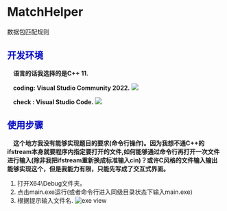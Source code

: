 # MatchHelper
数据包匹配规则
## <font color=0008BF>开发环境</font>
&ensp;&ensp;**语言的话我选择的是C++ 11.**

&ensp;&ensp;**coding: Visual Studio Community 2022.**
![](https://img2022.cnblogs.com/blog/2725120/202201/2725120-20220127122917494-1333409034.png)

&ensp;&ensp;**check : Visual Studio Code.**
![](https://img2022.cnblogs.com/blog/2725120/202201/2725120-20220127122949161-1980499930.png)

## <font color=0008BF>使用步骤</font>
&ensp;&ensp;**这个地方我没有能够实现题目的要求(命令行操作)。因为我想不通C++的ifstream本身就要程序内指定要打开的文件,如何能够通过命令行再打开一次文件进行输入(除非我把ifstream重新换成标准输入cin)？或许C风格的文件输入输出能够实现这个，但是我能力有限，只能先写成了交互式界面。**
1. 打开X64\Debug文件夹。
2. 点击main.exe运行(或者命令行进入同级目录状态下输入main.exe)
3. 根据提示输入文件名.
![exe view](https://img2022.cnblogs.com/blog/2725120/202201/2725120-20220127122145054-1064935769.png)
